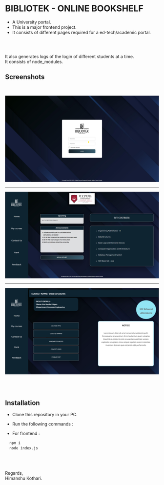 

# BIBLIOTEK - ONLINE BOOKSHELF

* A University portal.
* This is a major frontend project.
* It consists of different pages required for a ed-tech/academic portal.

<br/>
<br/>

It also generates logs of the login of different students at a time.<br/>
It consists of node_modules.




## Screenshots
<br/>

![App Screenshot](https://github.com/iamhk12/Projects/blob/main/WebProjects/ONLINE_BOOKSHELF-(html-css-nodeJS-bstrap)/ss/loginpage.png)
<hr>

![App Screenshot](https://github.com/iamhk12/Projects/blob/main/WebProjects/ONLINE_BOOKSHELF-(html-css-nodeJS-bstrap)/ss/studentpage.png)
<hr>


![App Screenshot](https://github.com/iamhk12/Projects/blob/main/WebProjects/ONLINE_BOOKSHELF-(html-css-nodeJS-bstrap)/ss/coursepage.png)

<br/>
<br/>

## Installation

* Clone this repository in your PC.
* Run the following commands :

* For frontend :
```bash
  npm i
  node index.js
```
<br/>
<br/><br/>
Regards,<br/>
Himanshu Kothari.
